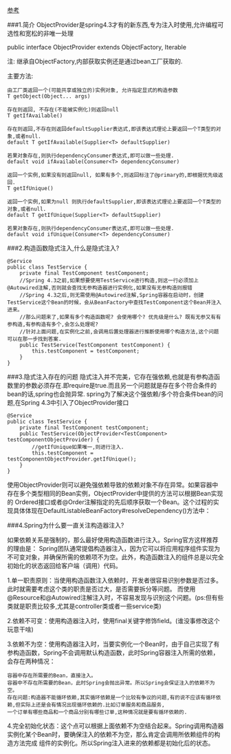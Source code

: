 [参考](https://blog.csdn.net/qq_43911324/article/details/125571293)

###1.简介
ObjectProvider<T>是spring4.3才有的新东西,专为注入时使用,允许编程可选性和宽松的非唯一处理

public interface ObjectProvider<T> extends ObjectFactory<T>, Iterable<T>

注: 继承自ObjectFactory,内部获取实例还是通过bean工厂获取的.

主要方法:

    由工厂类返回一个(可能共享或独立的)实例对象, 允许指定显式的构造参数
    T getObject(Object... args)
    
    存在则返回, 不存在(不能被实例化)则返回null
    T getIfAvailable()
    
    存在则返回,不存在则返回defaultSupplier表达式,即该表达式理论上要返回一个T类型的对象,或者null.
    default T getIfAvailable(Supplier<T> defaultSupplier)
    
    若果对象存在,则执行dependencyConsumer表达式,即可以做一些处理.
    default void ifAvailable(Consumer<T> dependencyConsumer)
    
    返回一个实例,如果没有则返回null, 如果有多个,则返回标注了@primary的,即根据优先级返回.
    T getIfUnique()
    
    返回一个实例,如果为null 则执行defaultSupplier,即该表达式理论上要返回一个T类型的对象,或者null.
    default T getIfUnique(Supplier<T> defaultSupplier)
    
    若果对象存在,则执行dependencyConsumer表达式,即可以做一些处理.
    default void ifUnique(Consumer<T> dependencyConsumer)

###2.构造函数隐式注入,什么是隐式注入?

    @Service
    public class TestService {
        private final TestComponent testComponent;
        //Spring 4.3之前,如果想要使用TestService进行构造,则这一行必须加上@Autowired注解,否则就会查找无参构造器进行实例化,如果没有无参构造则报错
        //Spring 4.3之后,则无需使用@Autowired注解,Spring容器在启动时，创建TestService这个Bean的时候，会从BeanFactory中查找TestComponent这个Bean并注入进来。
        //那么问题来了,如果有多个构造函数呢? 会使用哪个? 优先级是什么? 既有无参又有有参构造,有参构造有多个,会怎么处理呢?
        //针对上面问题,在实例化之前,会调用后置处理器进行推断使用哪个构造方法,这个问题可以在那一步找到答案.
        public TestService(TestComponent testComponent) {
            this.testComponent = testComponent;
        }
    }

###3.隐式注入存在的问题
隐式注入并不完美，它存在强依赖,也就是有参构造函数里的参数必须存在.即require是true.而且另一个问题就是存在多个符合条件的bean的话,spring也会抛异常.
spring为了解决这个强依赖/多个符合条件bean的问题,在Spring 4.3中引入了ObjectProvider<T>接口

    @Service
    public class TestService {
        private final TestComponent testComponent;
        public TestService(ObjectProvider<TestComponent> testComponentObjectProvider) {
            //getIfUnique如果唯一,则进行注入.
            this.testComponent = testComponentObjectProvider.getIfUnique();
        }
    }

使用ObjectProvider<T>则可以避免强依赖导致的依赖对象不存在异常。如果容器中存在多个类型相同的Bean实例，ObjectProvider<T>中提供的方法可以根据Bean实现的
Ordered接口或者@Order注解指定的先后顺序获取一个Bean。这个过程的实现具体体现在DefaultListableBeanFactory#resolveDependency()方法中：


###4.Spring为什么要一直关注构造器注入?

如果依赖关系是强制的，那么最好使用构造函数进行注入。Spring官方这样推荐的理由是：
Spring团队通常提倡构造器注入，因为它可以将应用程序组件实现为不可变对象，并确保所需的依赖项不为空。此外，构造函数注入的组件总是以完全初始化的状态返回给客户端（调用）代码。

1.单一职责原则：当使用构造函数注入依赖时，开发者很容易识别参数是否过多。此时就需要考虑这个类的职责是否过大，是否需要拆分等问题。
而使用@Resource和@Autowired注解注入时，不容易发现与识别这个问题。(ps:但有些类就是职责比较多,尤其是controller类或者一些service类)

2.依赖不可变：使用构造器注入时，使用final关键字修饰field。(谁没事修改这个玩意干啥)

3.依赖不为空：使用构造器注入时，当要实例化一个Bean时，由于自己实现了有参构造函数，Spring不会调用默认构造函数，此时Spring容器注入所需的依赖，会存在两种情况：

    容器中存在所需要的Bean，直接注入。
    容器中不存在所需要的Bean，此时Spring会抛出异常。所以Spring会保证注入的依赖不为空。
    存在问题:构造器不能循环依赖,其实循环依赖是一个比较有争议的问题,有的说不应该有循环依赖,但实际上还是会有情况出现循环依赖的.比如订单服务和商品服务,
    一个订单有哪些商品和一个商品分别有哪些订单,这种情况就是要有循环依赖的.
4.完全初始化状态：这个点可以根据上面依赖不为空结合起来。Spring调用构造器实例化某个Bean时，要确保注入的依赖不为空，那么肯定会调用所依赖组件的构造方法完成
组件的实例化。所以Spring注入进来的依赖都是初始化后的状态。

